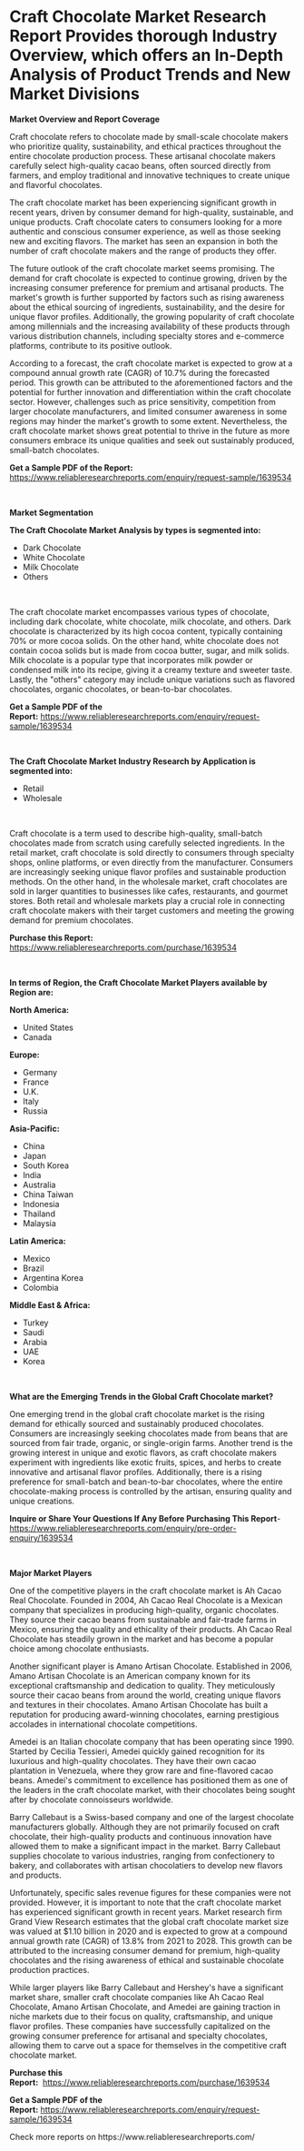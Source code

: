 <p><h1>Craft Chocolate Market Research Report Provides thorough Industry Overview, which offers an In-Depth Analysis of Product Trends and New Market Divisions</h1></p><p><strong>Market Overview and Report Coverage</strong></p>
<p><p>Craft chocolate refers to chocolate made by small-scale chocolate makers who prioritize quality, sustainability, and ethical practices throughout the entire chocolate production process. These artisanal chocolate makers carefully select high-quality cacao beans, often sourced directly from farmers, and employ traditional and innovative techniques to create unique and flavorful chocolates.</p><p>The craft chocolate market has been experiencing significant growth in recent years, driven by consumer demand for high-quality, sustainable, and unique products. Craft chocolate caters to consumers looking for a more authentic and conscious consumer experience, as well as those seeking new and exciting flavors. The market has seen an expansion in both the number of craft chocolate makers and the range of products they offer.</p><p>The future outlook of the craft chocolate market seems promising. The demand for craft chocolate is expected to continue growing, driven by the increasing consumer preference for premium and artisanal products. The market's growth is further supported by factors such as rising awareness about the ethical sourcing of ingredients, sustainability, and the desire for unique flavor profiles. Additionally, the growing popularity of craft chocolate among millennials and the increasing availability of these products through various distribution channels, including specialty stores and e-commerce platforms, contribute to its positive outlook.</p><p>According to a forecast, the craft chocolate market is expected to grow at a compound annual growth rate (CAGR) of 10.7% during the forecasted period. This growth can be attributed to the aforementioned factors and the potential for further innovation and differentiation within the craft chocolate sector. However, challenges such as price sensitivity, competition from larger chocolate manufacturers, and limited consumer awareness in some regions may hinder the market's growth to some extent. Nevertheless, the craft chocolate market shows great potential to thrive in the future as more consumers embrace its unique qualities and seek out sustainably produced, small-batch chocolates.</p></p>
<p><strong>Get a Sample PDF of the Report:</strong> <a href="https://www.reliableresearchreports.com/enquiry/request-sample/1639534">https://www.reliableresearchreports.com/enquiry/request-sample/1639534</a></p>
<p>&nbsp;</p>
<p><strong>Market Segmentation</strong></p>
<p><strong>The Craft Chocolate Market Analysis by types is segmented into:</strong></p>
<p><ul><li>Dark Chocolate</li><li>White Chocolate</li><li>Milk Chocolate</li><li>Others</li></ul></p>
<p>&nbsp;</p>
<p><p>The craft chocolate market encompasses various types of chocolate, including dark chocolate, white chocolate, milk chocolate, and others. Dark chocolate is characterized by its high cocoa content, typically containing 70% or more cocoa solids. On the other hand, white chocolate does not contain cocoa solids but is made from cocoa butter, sugar, and milk solids. Milk chocolate is a popular type that incorporates milk powder or condensed milk into its recipe, giving it a creamy texture and sweeter taste. Lastly, the "others" category may include unique variations such as flavored chocolates, organic chocolates, or bean-to-bar chocolates.</p></p>
<p><strong>Get a Sample PDF of the Report:</strong>&nbsp;<a href="https://www.reliableresearchreports.com/enquiry/request-sample/1639534">https://www.reliableresearchreports.com/enquiry/request-sample/1639534</a></p>
<p>&nbsp;</p>
<p><strong>The Craft Chocolate Market Industry Research by Application is segmented into:</strong></p>
<p><ul><li>Retail</li><li>Wholesale</li></ul></p>
<p>&nbsp;</p>
<p><p>Craft chocolate is a term used to describe high-quality, small-batch chocolates made from scratch using carefully selected ingredients. In the retail market, craft chocolate is sold directly to consumers through specialty shops, online platforms, or even directly from the manufacturer. Consumers are increasingly seeking unique flavor profiles and sustainable production methods. On the other hand, in the wholesale market, craft chocolates are sold in larger quantities to businesses like cafes, restaurants, and gourmet stores. Both retail and wholesale markets play a crucial role in connecting craft chocolate makers with their target customers and meeting the growing demand for premium chocolates.</p></p>
<p><strong>Purchase this Report:</strong>&nbsp; <a href="https://www.reliableresearchreports.com/purchase/1639534">https://www.reliableresearchreports.com/purchase/1639534</a></p>
<p>&nbsp;</p>
<p><strong>In terms of Region, the Craft Chocolate Market Players available by Region are:</strong></p>
<p>
    <p> <strong> North America: </strong>
        <ul>
            <li>United States</li>
            <li>Canada</li>
        </ul>
        </p> 
    <p> <strong> Europe: </strong>
        <ul>
            <li>Germany</li>
            <li>France</li>
            <li>U.K.</li>
            <li>Italy</li>
            <li>Russia</li>
        </ul>
        </p> 
    <p> <strong> Asia-Pacific: </strong>
        <ul>
            <li>China</li>
            <li>Japan</li>
            <li>South Korea</li>
            <li>India</li>
            <li>Australia</li>
            <li>China Taiwan</li>
            <li>Indonesia</li>
            <li>Thailand</li>
            <li>Malaysia</li>
        </ul>
        </p> 
    <p> <strong> Latin America: </strong>
        <ul>
            <li>Mexico</li>
            <li>Brazil</li>
            <li>Argentina Korea</li>
            <li>Colombia</li>
        </ul>
        </p> 
    <p> <strong> Middle East & Africa: </strong>
        <ul>
            <li>Turkey</li>
            <li>Saudi</li>
            <li>Arabia</li>
            <li>UAE</li>
            <li>Korea</li>
        </ul>
    </p>
    </p>
<p>&nbsp;</p>
<p><strong>What are the Emerging Trends in the Global Craft Chocolate market?</strong></p>
<p><p>One emerging trend in the global craft chocolate market is the rising demand for ethically sourced and sustainably produced chocolates. Consumers are increasingly seeking chocolates made from beans that are sourced from fair trade, organic, or single-origin farms. Another trend is the growing interest in unique and exotic flavors, as craft chocolate makers experiment with ingredients like exotic fruits, spices, and herbs to create innovative and artisanal flavor profiles. Additionally, there is a rising preference for small-batch and bean-to-bar chocolates, where the entire chocolate-making process is controlled by the artisan, ensuring quality and unique creations.</p></p>
<p><strong>Inquire or Share Your Questions If Any Before Purchasing This Report</strong>- <a href="https://www.reliableresearchreports.com/enquiry/pre-order-enquiry/1639534">https://www.reliableresearchreports.com/enquiry/pre-order-enquiry/1639534</a></p>
<p>&nbsp;</p>
<p><strong>Major Market Players</strong></p>
<p><p>One of the competitive players in the craft chocolate market is Ah Cacao Real Chocolate. Founded in 2004, Ah Cacao Real Chocolate is a Mexican company that specializes in producing high-quality, organic chocolates. They source their cacao beans from sustainable and fair-trade farms in Mexico, ensuring the quality and ethicality of their products. Ah Cacao Real Chocolate has steadily grown in the market and has become a popular choice among chocolate enthusiasts. </p><p>Another significant player is Amano Artisan Chocolate. Established in 2006, Amano Artisan Chocolate is an American company known for its exceptional craftsmanship and dedication to quality. They meticulously source their cacao beans from around the world, creating unique flavors and textures in their chocolates. Amano Artisan Chocolate has built a reputation for producing award-winning chocolates, earning prestigious accolades in international chocolate competitions.</p><p>Amedei is an Italian chocolate company that has been operating since 1990. Started by Cecilia Tessieri, Amedei quickly gained recognition for its luxurious and high-quality chocolates. They have their own cacao plantation in Venezuela, where they grow rare and fine-flavored cacao beans. Amedei's commitment to excellence has positioned them as one of the leaders in the craft chocolate market, with their chocolates being sought after by chocolate connoisseurs worldwide.</p><p>Barry Callebaut is a Swiss-based company and one of the largest chocolate manufacturers globally. Although they are not primarily focused on craft chocolate, their high-quality products and continuous innovation have allowed them to make a significant impact in the market. Barry Callebaut supplies chocolate to various industries, ranging from confectionery to bakery, and collaborates with artisan chocolatiers to develop new flavors and products.</p><p>Unfortunately, specific sales revenue figures for these companies were not provided. However, it is important to note that the craft chocolate market has experienced significant growth in recent years. Market research firm Grand View Research estimates that the global craft chocolate market size was valued at $1.10 billion in 2020 and is expected to grow at a compound annual growth rate (CAGR) of 13.8% from 2021 to 2028. This growth can be attributed to the increasing consumer demand for premium, high-quality chocolates and the rising awareness of ethical and sustainable chocolate production practices.</p><p>While larger players like Barry Callebaut and Hershey's have a significant market share, smaller craft chocolate companies like Ah Cacao Real Chocolate, Amano Artisan Chocolate, and Amedei are gaining traction in niche markets due to their focus on quality, craftsmanship, and unique flavor profiles. These companies have successfully capitalized on the growing consumer preference for artisanal and specialty chocolates, allowing them to carve out a space for themselves in the competitive craft chocolate market.</p></p>
<p><strong>Purchase this Report:</strong>&nbsp;&nbsp;<a href="https://www.reliableresearchreports.com/purchase/1639534">https://www.reliableresearchreports.com/purchase/1639534</a></p>
<p></p>
<p><strong>Get a Sample PDF of the Report:</strong>&nbsp;<a href="https://www.reliableresearchreports.com/enquiry/request-sample/1639534">https://www.reliableresearchreports.com/enquiry/request-sample/1639534</a></p>
<p>Check more reports on https://www.reliableresearchreports.com/</p>